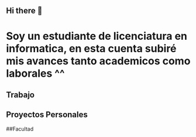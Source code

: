 ## Hi there 👋
# Soy un estudiante de licenciatura en informatica, en esta cuenta subiré mis avances tanto academicos como laborales ^^

## Trabajo
  
## Proyectos Personales

##Facultad
<!--
**FranLorenzoo/FranLorenzoo** is a ✨ _special_ ✨ repository because its `README.md` (this file) appears on your GitHub profile.


Here are some ideas to get you started:

- 🔭 I’m currently working on ...
- 🌱 I’m currently learning ...
- 👯 I’m looking to collaborate on ...
- 🤔 I’m looking for help with ...
- 💬 Ask me about ...
- 📫 How to reach me: ...
- 😄 Pronouns: ...
- ⚡ Fun fact: ...
-->
